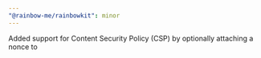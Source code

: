 ```yaml
---
"@rainbow-me/rainbowkit": minor
---
```


Added support for Content Security Policy (CSP) by optionally attaching a nonce to <style> tags
